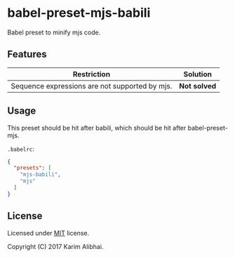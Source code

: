 # babel-preset-mjs-babili

Babel preset to minify mjs code.

## Features

| Restriction | Solution |
| ----------- | -------- |
| Sequence expressions are not supported by mjs. | **Not solved** |

## Usage

This preset should be hit after babili, which should be hit
after babel-preset-mjs.

`.babelrc`:

```json
{
  "presets": [
    "mjs-babili",
    "mjs"
  ]
}
```

## License

Licensed under [MIT](LICENSED.md) license.

Copyright (C) 2017 Karim Alibhai.